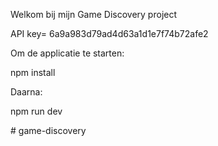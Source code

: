 Welkom bij mijn Game Discovery project

API key= 6a9a983d79ad4d63a1d1e7f74b72afe2

Om de applicatie te starten:

npm install

Daarna:

npm run dev

#   g a m e - d i s c o v e r y  
 